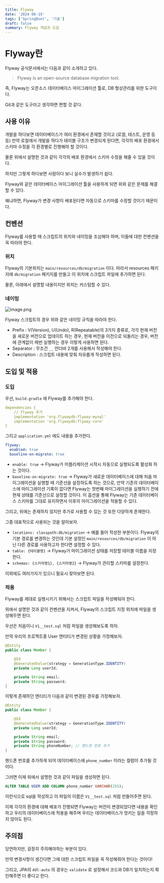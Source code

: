 ```yaml
---
title: Flyway
date: '2024-08-19'
tags: ['SpringBoot', '기술']
draft: false
summary: Flyway 개념과 도입
---
```

# Flyway란

Flyway 공식문서에서는 다음과 같이 소개하고 있다.

> Flyway is an open-source database migration tool.
> 

즉, Flyway는 오픈소스 데이터베이스 마이그레이션 툴로, DB 형상관리를 위한 도구이다.

Git과 같은 도구라고 생각하면 편할 것 같다.

## 사용 이유

개발을 하다보면 데이터베이스가 여러 환경에서 존재할 것이고 (로컬, 테스트, 운영 등등) 만약 로컬에서 개발을 하다가 테이블 구조가 변경되게 된다면, 각각의 배포 환경에서 스키마 수정을 각 환경별로 진행해야 할 것이다.

물론 위에서 설명한 것과 같이 각각의 배포 환경에서 스키마 수정을 해줄 수 있을 것이다.

하지만 그렇게 하다보면 사람이다 보니 실수가 발생하기 쉽다.

Flyway와 같은 데이터베이스 마이그레이션 툴을 사용하게 되면 위와 같은 문제를 해결할 수 있다.

왜냐하면, Flyway가 변경 사항이 배포된다면 자동으로 스키마를 수정할 것이기 때문이다.

## 컨벤션

Flyway를 사용할 때 스크립트의 위치와 네이밍을 조심해야 하며, 이들에 대한 컨벤션을 꼭 따라야 한다.

### 위치

Flyway의 기본위치는 `main/resources/db/migration` 이다. 따라서 resources 패키지에 `db/migration` 패키지를 만들고 이 위치에 스크립트 파일에 추가하면 된다.

물론, 아래에서 설명할 내용이지만 위치는 커스텀할 수 있다.

### 네이밍

![image.png](/static/images/flyway.png)

Flyway 스크립트의 경우 위와 같은 네이밍 규칙을 따라야 한다.

- Prefix : V(Version), U(Undo), R(Repeatable)의 3가지 종류로, 각각 현재 버전을 새로운 버전으로 업데이트 하는 경우, 현재 버전을 이전으로 되돌리는 경우, 버전에 관계없이 매번 실행하는 경우 이렇게 사용하면 된다.
- Separator : 무조건 `__` 언더바 2개를 사용해서 작성해야 한다.
- Description : 스크립트 내용에 맞춰 자유롭게 작성하면 된다.

## 도입 및 적용

### 도입

우선, `build.gradle` 에 Flyway를 추가해야 한다.

```yaml
dependencies {
	// flyway 추가
	implementation 'org.flywaydb:flyway-mysql'
	implementation 'org.flywaydb:flyway-core'
}
```

그리고 `application.yml` 에도 내용을 추가한다.

```yaml
flyway:
  enabled: true
  baseline-on-migrate: true
```

- `enable: true` → Flyway가 어플리케이션 시작시 자동으로 실행되도록 활성화 하는 것이다.
- `baseline-on-migrate: true` → Flyway가 새로운 데이터베이스에 대해 처음 마이그레이션을 실행할 때 기준선을 설정하도록 하는 것으로, 만약 기존의 데이터베이스에 마이그레이션 기록이 없다면 Flyway는 첫번째 마이그레이션을 실행하기 전에 현재 상태를 기준선으로 설정할 것이다.
이 옵션을 통해 Flyway는 기존 데이터베이스 스키마를 그대로 유지하면서 이후의 마이그레이션을 적용할 수 있다.

그리고, 위에는 존재하지 않지만 추가로 사용할 수 있는 것 또한 다양하게 존재한다.

그중 대표적으로 사용되는 것을 알아보자.

- `locations: classpath:db/migration` → 예를 들어 작성한 부분이다. Flyway의 기본 경로를 변경하는 것인데 기본 설정인 `main/resources/db/migration` 이 아닌 다른 경로를 사용하고자 한다면 설정할 수 있다.
- `table: {테이블명}` → Flyway가 마이그레이션 상태를 저장할 테이블 이름을 지정한다.
- `schemas: {스키마명1}, {스키마명2}` → Flyway가 관리할 스키마를 설정한다.

이외에도 여러가지가 있으니 필요시 찾아보면 된다.

### 적용

Flyway를 제대로 실행시키기 위해서는 스크립트 파일을 작성해둬야 한다.

위에서 설명한 것과 같이 컨벤션을 지켜서, Flyway의 스크립트 지정 위치에 파일을 생성해두면 된다.

우선은 처음이니 `V1__test.sql` 처럼 파일을 생성해보도록 하자.

만약 우리의 프로젝트중 User 엔티티가 변경된 상황을 가정해보자.

```java
@Entity
public class Member {

    @Id
    @GeneratedValue(strategy = GenerationType.IDENTITY)
    private Long userId;

    private String email;
    private String password;
}
```

이렇게 존재하던 엔티티가 다음과 같이 변경된 경우를 가정해보자.

```java
@Entity
public class Member {

    @Id
    @GeneratedValue(strategy = GenerationType.IDENTITY)
    private Long userId;

    private String email;
    private String password;
    private String phoneNumber; // 핸드폰 번호 추가
}
```

핸드폰 번호를 추가하게 되어 데이터베이스에 `phone_number` 이라는 컬럼이 추가될 것이다.

그러면 이제 위에서 설명한 것과 같이 파일을 생성하면 된다.

```sql
ALTER TABLE USER ADD COLUMN phone_number VARCHAR(255);
```

이런식으로 sql을 작성하고 이 파일의 이름은 `V1__test.sql` 처럼 만들어주면 된다.

이제 각각의 환경에 대해 배포가 진행되면 Flyway는 버전이 변경되었다면 내용을 확인하고 우리의 데이터베이스에 적용을 해주며 우리는 데이터베이스가 엉키는 일을 걱정하지 않아도 된다.

## 주의점

당연하지만, 굉장히 주의해야하는 부분이 있다.

만약 변경사항이 생긴다면 그에 대한 스크립트 파일을 꼭 작성해줘야 한다는 것이다!

그리고, JPA의 `ddl-auto` 의 경우는 `validate` 로 설정해서 코드와 DB가 일치하는지 확인해주면 더 좋다고 한다.
